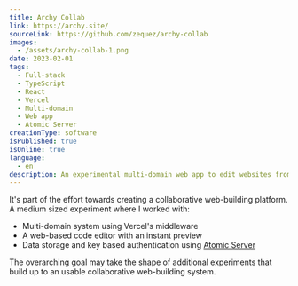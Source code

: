 ```yaml
---
title: Archy Collab
link: https://archy.site/
sourceLink: https://github.com/zequez/archy-collab
images:
  - /assets/archy-collab-1.png
date: 2023-02-01
tags:
  - Full-stack
  - TypeScript
  - React
  - Vercel
  - Multi-domain
  - Web app
  - Atomic Server
creationType: software
isPublished: true
isOnline: true
language:
  - en
description: An experimental multi-domain web app to edit websites from the web itself
---
```


It's part of the effort towards creating a collaborative web-building platform. A medium sized experiment where I worked
with:
 - Multi-domain system using Vercel's middleware
 - A web-based code editor with an instant preview
 - Data storage and key based authentication using [Atomic Server](https://github.com/atomicdata-dev/atomic-server)

The overarching goal may take the shape of additional experiments that build up to an usable collaborative web-building system.